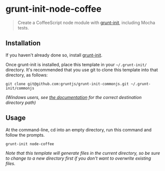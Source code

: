 # grunt-init-node-coffee

> Create a CoffeeScript node module with [grunt-init][], including Mocha tests.

[grunt-init]: http://gruntjs.com/project-scaffolding

## Installation
If you haven't already done so, install [grunt-init][].

Once grunt-init is installed, place this template in your `~/.grunt-init/` directory. It's recommended that you use git to clone this template into that directory, as follows:

```
git clone git@github.com:gruntjs/grunt-init-commonjs.git ~/.grunt-init/commonjs
```

_(Windows users, see [the documentation][grunt-init] for the correct destination directory path)_

## Usage

At the command-line, cd into an empty directory, run this command and follow the prompts.

```
grunt-init node-coffee
```

_Note that this template will generate files in the current directory, so be sure to change to a new directory first if you don't want to overwrite existing files._
